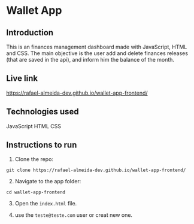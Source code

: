 # Wallet App

## Introduction

This is an finances management dashboard made with JavaScript, HTML and CSS. The main objective is the user add and delete finances releases (that are saved in the api), and inform him the balance of the month.

## Live link

https://rafael-almeida-dev.github.io/wallet-app-frontend/

## Technologies used

JavaScript
HTML
CSS

## Instructions to run

1. Clone the repo:

```
git clone https://rafael-almeida-dev.github.io/wallet-app-frontend/
```

2. Navigate to the app folder:

```
cd wallet-app-frontend
```

3. Open the `index.html` file.

4. use the `teste@teste.com` user or creat new one.
